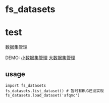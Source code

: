 # fs_datasets
# test
数据集管理

DEMO:
[小数据集管理](http://wiki.team.idea.edu.cn/pages/viewpage.action?pageId=12945137)
[大数据集管理](http://wiki.team.idea.edu.cn/pages/viewpage.action?pageId=12945147)

## usage

```
import fs_datasets
fs_datasets.list_dataset() # 暂时有BUG还没实现
fs_datasets.load_dataset('afqmc')
```

